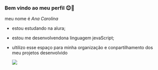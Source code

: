 ### Bem vindo ao meu perfil 😊🤠

meu nome é *Ana Carolina*
- estou estudando na alura;
- estou me desenvolvendona linguagem jevaScript;
- ultilizo esse espaço para minha organização e conpartilhamento dos meu projetos desenvolvido
  
  ![](https://media.tenor.com/sof2bx2nSBAAAAAM/ana-castela-ana.gif)
